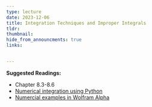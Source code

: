 ```yaml
---
type: lecture
date: 2023-12-06
title: Integration Techniques and Improper Integrals
tldr: 
thumbnail: 
hide_from_announcments: true
links: 


---
```

**Suggested Readings:**
- Chapter 8.3-8.6
- [Numerical integration using Python](https://patrickwalls.github.io/mathematicalpython/integration/trapezoid-rule/)
- [Numercial examples in Wolfram Alpha](https://www.wolframalpha.com/examples/mathematics/applied-mathematics/numerical-analysis)

